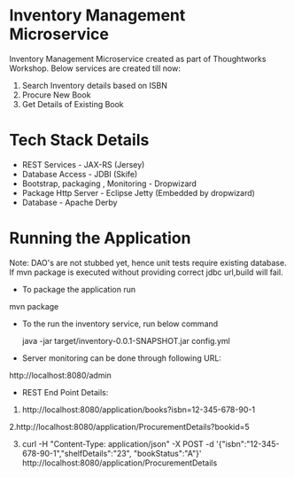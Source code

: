 # Inventory Management Microservice

Inventory Management Microservice created as part of Thoughtworks Workshop. Below services are created till now:

1. Search Inventory details based on ISBN
2. Procure New Book
3. Get Details of Existing Book


# Tech Stack Details

* REST Services - JAX-RS (Jersey)
* Database Access  - JDBI (Skife)
* Bootstrap, packaging , Monitoring - Dropwizard
* Package Http Server - Eclipse Jetty (Embedded by dropwizard)
* Database - Apache Derby 


# Running the Application

Note: DAO's are not stubbed yet, hence unit tests require existing database. If mvn package is executed without providing correct jdbc url,build will fail.

* To package the application run 

mvn package

* To the run the inventory service, run below command

  java -jar target/inventory-0.0.1-SNAPSHOT.jar config.yml
  

* Server monitoring can be done through following URL:

http://localhost:8080/admin

* REST End Point Details: 

1. http://localhost:8080/application/books?isbn=12-345-678-90-1

2.http://localhost:8080/application/ProcurementDetails?bookid=5

3. curl -H "Content-Type: application/json" -X POST -d '{"isbn":"12-345-678-90-1","shelfDetails":"23", "bookStatus":"A"}' http://localhost:8080/application/ProcurementDetails

